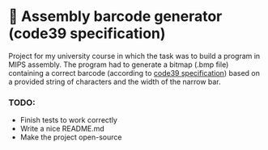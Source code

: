 # 📝 Assembly barcode generator (code39 specification)

Project for my university course in which the task was to build a program in MIPS assembly. The program had to generate a bitmap (.bmp file) containing a correct barcode (according to [code39 specification](https://en.wikipedia.org/wiki/Code_39)) based on a provided string of characters and the width of the narrow bar.

### TODO:

- Finish tests to work correctly
- Write a nice README.md
- Make the project open-source
